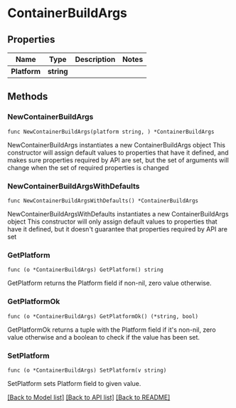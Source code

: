 # ContainerBuildArgs

## Properties

Name | Type | Description | Notes
------------ | ------------- | ------------- | -------------
**Platform** | **string** |  | 

## Methods

### NewContainerBuildArgs

`func NewContainerBuildArgs(platform string, ) *ContainerBuildArgs`

NewContainerBuildArgs instantiates a new ContainerBuildArgs object
This constructor will assign default values to properties that have it defined,
and makes sure properties required by API are set, but the set of arguments
will change when the set of required properties is changed

### NewContainerBuildArgsWithDefaults

`func NewContainerBuildArgsWithDefaults() *ContainerBuildArgs`

NewContainerBuildArgsWithDefaults instantiates a new ContainerBuildArgs object
This constructor will only assign default values to properties that have it defined,
but it doesn't guarantee that properties required by API are set

### GetPlatform

`func (o *ContainerBuildArgs) GetPlatform() string`

GetPlatform returns the Platform field if non-nil, zero value otherwise.

### GetPlatformOk

`func (o *ContainerBuildArgs) GetPlatformOk() (*string, bool)`

GetPlatformOk returns a tuple with the Platform field if it's non-nil, zero value otherwise
and a boolean to check if the value has been set.

### SetPlatform

`func (o *ContainerBuildArgs) SetPlatform(v string)`

SetPlatform sets Platform field to given value.



[[Back to Model list]](../README.md#documentation-for-models) [[Back to API list]](../README.md#documentation-for-api-endpoints) [[Back to README]](../README.md)


